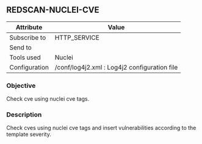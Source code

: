 ## REDSCAN-NUCLEI-CVE

| Attribute     | Value                                        |
| ------------- | -------------------------------------------- |
| Subscribe to  | HTTP_SERVICE                                 |
| Send to       |                                              |
| Tools used    | Nuclei                                       |
| Configuration | /conf/log4j2.xml : Log4j2 configuration file |

### Objective

Check cve using nuclei cve tags.

### Description

Check cves using nuclei cve tags and insert vulnerabilities according to the template severity.